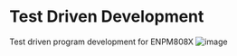 # Test Driven Development
 Test driven program development for ENPM808X
![image](https://github.com/Sameer-Arjun-S/Test-Driven-Development-For-Robotics/assets/112655999/fc33ccc9-9672-4184-9486-f71a1c55c7f0)
